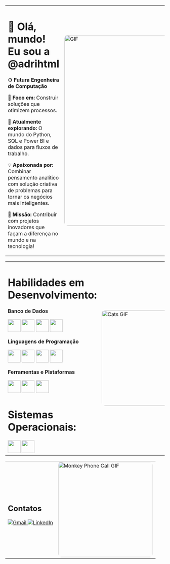 <table>
  <tr>
    <td>
      <h1>👋 Olá, mundo! Eu sou a @adrihtml</h1>
      <p>⚙️ <strong>Futura Engenheira de Computação</strong></p>
      <p>🎯 <strong>Foco em:</strong> Construir soluções que otimizem processos.</p>
      <p>🚀 <strong>Atualmente explorando:</strong> O mundo do Python, SQL e Power BI e dados para fluxos de trabalho.</p>
      <p>💡 <strong>Apaixonada por:</strong> Combinar pensamento analítico com solução criativa de problemas para tornar os negócios mais inteligentes.</p>
      <p>🌟 <strong>Missão:</strong> Contribuir com projetos inovadores que façam a diferença no mundo e na tecnologia!</p>
    </td>
    <td>
      <img src="https://github.com/user-attachments/assets/2add1604-a313-458d-aec7-ce0e5f82208c" alt="GIF" style="width: 600px; border-radius: 10px;" />
    </td>
  </tr>
</table>

<table>
  <tr>
       <td>
      <h1>Habilidades em Desenvolvimento:</h1>

  <p><strong>Banco de Dados</strong></p>
      <img src="https://cdn.jsdelivr.net/gh/devicons/devicon@latest/icons/azuresqldatabase/azuresqldatabase-original.svg" loading="lazy" width="40" height="40"/>
      <img src="https://cdn.jsdelivr.net/gh/devicons/devicon@latest/icons/microsoftsqlserver/microsoftsqlserver-original.svg" loading="lazy" width="40" height="40"/>
      <img src="https://cdn.jsdelivr.net/gh/devicons/devicon@latest/icons/mysql/mysql-original.svg" loading="lazy" width="40" height="40"/>
      <img src="https://cdn.jsdelivr.net/gh/devicons/devicon@latest/icons/mongodb/mongodb-original.svg" loading="lazy" width="40" height="40"/>

  <p><strong>Linguagens de Programação</strong></p>
      <img src="https://cdn.jsdelivr.net/gh/devicons/devicon@latest/icons/python/python-original.svg" loading="lazy" width="40" height="40"/>
      <img src="https://cdn.jsdelivr.net/gh/devicons/devicon@latest/icons/java/java-original.svg" loading="lazy" width="40" height="40"/>
      <img src="https://cdn.jsdelivr.net/gh/devicons/devicon@latest/icons/html5/html5-original.svg" loading="lazy" width="40" height="40"/>
      <img src="https://cdn.jsdelivr.net/gh/devicons/devicon@latest/icons/nodejs/nodejs-original.svg" loading="lazy" width="40" height="40"/>

  <p><strong>Ferramentas e Plataformas</strong></p>
      <img src="https://cdn.jsdelivr.net/gh/devicons/devicon@latest/icons/amazonwebservices/amazonwebservices-plain-wordmark.svg" loading="lazy" width="40" height="40"/>
      <img src="https://cdn.jsdelivr.net/gh/devicons/devicon@latest/icons/openapi/openapi-original.svg" loading="lazy" width="40" height="40"/>
      <img src="https://cdn.jsdelivr.net/gh/devicons/devicon@latest/icons/azuresqldatabase/azuresqldatabase-original.svg" loading="lazy" width="40" height="40"/>

  <h1>Sistemas Operacionais:</h1>
      <img src="https://cdn.jsdelivr.net/gh/devicons/devicon@latest/icons/windows11/windows11-original.svg" loading="lazy" width="40" height="40"/>
      <img src="https://cdn.jsdelivr.net/gh/devicons/devicon@latest/icons/linux/linux-original.svg" loading="lazy" width="40" height="40"/>
    </td>
  <td>
  <img src="https://github.com/user-attachments/assets/949b99ef-1cd3-4c77-af1f-dd4f81434fbf" alt="Cats GIF" style="width: 300px; border-radius: 10px;" />
    </td>
  </tr>
</table>

<table>
  <tr>
    <td>
      <h2> Contatos</h2>
      <div>           
        <a href="mailto:adri.bill.cam@gmail.com" target="_blank">
          <img loading="lazy" src="https://img.shields.io/badge/Gmail-D14836?style=for-the-badge&logo=gmail&logoColor=white" alt="Gmail"/>
        </a>
        <a href="https://www.linkedin.com/in/adriana-bill-campe%C3%A3o-engenheira-da-computa%C3%A7%C3%A3o/" target="_blank">
          <img loading="lazy" src="https://img.shields.io/badge/-LinkedIn-%230077B5?style=for-the-badge&logo=linkedin&logoColor=white" alt="LinkedIn"/>
        </a>
      </div>
    </td>
  <td>
  <img src="https://github.com/user-attachments/assets/3c8b3cd1-c100-424a-adf5-4cfcf6937ff6" alt="Monkey Phone Call GIF" style="width: 300px; border-radius: 10px;" />
    </td>
  </tr>
</table>

  



                   
          
